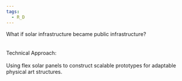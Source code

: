 ```yaml
---
tags:
  - R_D
---
```

What if solar infrastructure became public infrastructure?​  
​  
​  
Technical Approach:​  
​  
Using flex solar panels to construct scalable prototypes for adaptable physical art structures.​